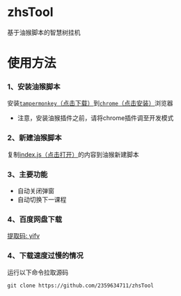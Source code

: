# zhsTool
基于油猴脚本的智慧树挂机

# 使用方法
### 1、安装油猴脚本
安装[`tampermonkey`（点击下载）](./tampermonkey.crx)到[`chrome`（点击安装）](https://www.google.cn/chrome/)浏览器
- 注意，安装油猴插件之前，请将chrome插件调至开发模式
### 2、新建油猴脚本
复制[index.js（点击打开）](./index.js)的内容到油猴新建脚本
### 3、主要功能
- 自动关闭弹窗
- 自动切换下一课程
### 4、百度网盘下载
[提取码: yifv](https://pan.baidu.com/s/1_HUVdUV5GlSJ69N6SRrgyw)
### 4、下载速度过慢的情况
运行以下命令拉取源码
```
git clone https://github.com/2359634711/zhsTool
```
